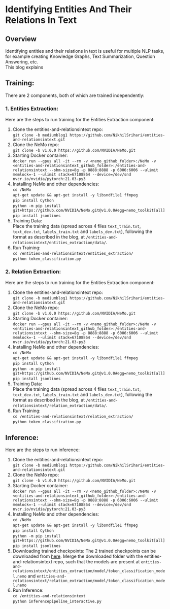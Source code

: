 # Identifying Entities And Their Relations In Text

## Overview
Identifying entities and their relations in text is useful for multiple NLP tasks, for example creating Knowledge Graphs, Text Summarization, Question Answering, etc.  
This blog explains 

## Training:
There are 2 components, both of which are trained independently: 
 
### 1. Entities Extraction:
Here are the steps to run training for the Entities Extraction component:
1. Clone the entities-and-relationsintext repo:  
``git clone -b mediumblog1 https://github.com/NikhilSrihari/entities-and-relationsintext.git``  
2. Clone the NeMo repo:  
``git clone -b v1.0.0 https://github.com/NVIDIA/NeMo.git``  
3. Starting Docker container:   
``docker run --gpus all -it --rm -v <nemo_github_folder>:/NeMo -v <entities-and-relationsintext_github_folder>:/entities-and-relationsintext --shm-size=8g -p 8888:8888 -p 6006:6006 --ulimit memlock=-1 --ulimit stack=67108864 --device=/dev/snd nvcr.io/nvidia/pytorch:21.03-py3``  
3. Installing NeMo and other dependencies:  
``cd /NeMo``  
``apt-get update && apt-get install -y libsndfile1 ffmpeg``  
``pip install Cython``  
``python -m pip install git+https://github.com/NVIDIA/NeMo.git@v1.0.0#egg=nemo_toolkit[all]``  
``pip install jsonlines``  
4. Training Data:  
Place the training data (spread across 4 files ``text_train.txt``, ``text_dev.txt``, ``labels_train.txt`` and ``labels_dev.txt``), following the format as described in the blog, at ``/entities-and-relationsintext/entities_extraction/data/``.    
5. Run Training:  
``cd /entities-and-relationsintext/entities_extraction/``  
``python token_classification.py``

### 2. Relation Extraction:
Here are the steps to run training for the Entities Extraction component:
1. Clone the entities-and-relationsintext repo:  
``git clone -b mediumblog1 https://github.com/NikhilSrihari/entities-and-relationsintext.git``  
2. Clone the NeMo repo:  
``git clone -b v1.0.0 https://github.com/NVIDIA/NeMo.git``  
3. Starting Docker container:   
``docker run --gpus all -it --rm -v <nemo_github_folder>:/NeMo -v <entities-and-relationsintext_github_folder>:/entities-and-relationsintext --shm-size=8g -p 8888:8888 -p 6006:6006 --ulimit memlock=-1 --ulimit stack=67108864 --device=/dev/snd nvcr.io/nvidia/pytorch:21.03-py3``  
3. Installing NeMo and other dependencies:  
``cd /NeMo``  
``apt-get update && apt-get install -y libsndfile1 ffmpeg``  
``pip install Cython``  
``python -m pip install git+https://github.com/NVIDIA/NeMo.git@v1.0.0#egg=nemo_toolkit[all]``  
``pip install jsonlines``  
4. Training Data:  
Place the training data (spread across 4 files ``text_train.txt``, ``text_dev.txt``, ``labels_train.txt`` and ``labels_dev.txt``), following the format as described in the blog, at ``/entities-and-relationsintext/relation_extraction/data/``.    
5. Run Training:  
``cd /entities-and-relationsintext/relation_extraction/``  
``python token_classification.py``

## Inference:
Here are the steps to run inference:
1. Clone the entities-and-relationsintext repo:  
``git clone -b mediumblog1 https://github.com/NikhilSrihari/entities-and-relationsintext.git``  
2. Clone the NeMo repo:  
``git clone -b v1.0.0 https://github.com/NVIDIA/NeMo.git``  
3. Starting Docker container:   
``docker run --gpus all -it --rm -v <nemo_github_folder>:/NeMo -v <entities-and-relationsintext_github_folder>:/entities-and-relationsintext --shm-size=8g -p 8888:8888 -p 6006:6006 --ulimit memlock=-1 --ulimit stack=67108864 --device=/dev/snd nvcr.io/nvidia/pytorch:21.03-py3``  
3. Installing NeMo and other dependencies:  
``cd /NeMo``  
``apt-get update && apt-get install -y libsndfile1 ffmpeg``  
``pip install Cython``  
``python -m pip install git+https://github.com/NVIDIA/NeMo.git@v1.0.0#egg=nemo_toolkit[all]``  
``pip install jsonlines``  
4. Downloading trained checkpoints:
The 2 trained checkpoints can be downloaded from [here](https://drive.google.com/drive/folders/11G0p1uiSS2vqBnSd37KyACPuEiM3WyxA?usp=sharing). Merge the downloaded folder with the entities-and-relationsintext repo, such that the models are present at ``entities-and-relationsintext/entities_extraction/model/token_classification_model.nemo`` and ``entities-and-relationsintext/relation_extraction/model/token_classification_model.nemo``  
5. Run Inference:  
``cd /entities-and-relationsintext``  
``python inferencepipeline_interactive.py``